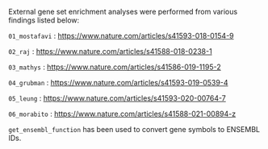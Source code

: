External gene set enrichment analyses were performed from various findings listed below: 

`01_mostafavi` : https://www.nature.com/articles/s41593-018-0154-9

`02_raj`       : https://www.nature.com/articles/s41588-018-0238-1

`03_mathys`    : https://www.nature.com/articles/s41586-019-1195-2

`04_grubman`   : https://www.nature.com/articles/s41593-019-0539-4

`05_leung`    : https://www.nature.com/articles/s41593-020-00764-7

`06_morabito`  : https://www.nature.com/articles/s41588-021-00894-z

`get_ensembl_function` has been used to convert gene symbols to ENSEMBL IDs. 
